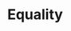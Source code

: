 ---
pid: ch1105
title: Equality
location_transcription: Schuykill River
coordinates: "[-75.187166180391, 39.968375585425]"
zipcode: '91605'
gen_neighborhood: 
neighborhood: 
outside_phl: 'North Hollywood CA '
age: '22'
age_range: 20-29
instagram: 
image_file_name: ch_1105.jpg
proposal_transcription: "//EQUALITY// Giant statue emerging out of Schuykill River.
  Visible to the human eye."
topic: Inclusivity,Inequality,Uplifting
topic_summary: 0, 0, 0
type: Sculpture Statue
keywords_other: equality, schuykill
credit: Jeffrey Estrada
image_labels: 
twitter: jeffreygiovinnie
facebook: 
permalink: "/monuments/ch1105/"
layout: item-page
---